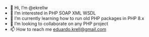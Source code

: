 - 👋 Hi, I’m @ekrellw
- 👀 I’m interested in PHP SOAP XML WSDL
- 🌱 I’m currently learning how to run old PHP packages in PHP 8.x
- 💞️ I’m looking to collaborate on any PHP project
- 📫 How to reach me eduardo.krell@gmail.com

<!---
ekrellw/ekrellw is a ✨ special ✨ repository because its `README.md` (this file) appears on your GitHub profile.
You can click the Preview link to take a look at your changes.
--->
